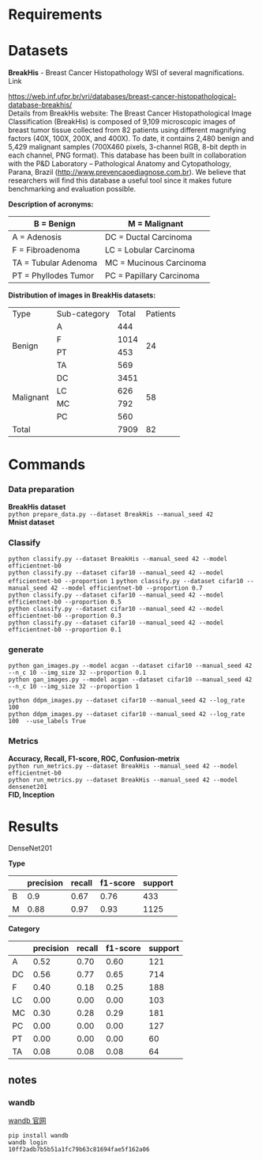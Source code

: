 # Requirements

# Datasets

**BreakHis** - Breast Cancer Histopathology WSI of several magnifications. Link

https://web.inf.ufpr.br/vri/databases/breast-cancer-histopathological-database-breakhis/  
Details from BreakHis website: The Breast Cancer Histopathological Image Classification (BreakHis) is composed of
9,109
microscopic images of breast tumor tissue collected from 82 patients using different magnifying factors (40X, 100X,
200X, and 400X). To date, it contains 2,480 benign and 5,429 malignant samples (700X460 pixels, 3-channel RGB, 8-bit
depth in each channel, PNG format). This database has been built in collaboration with the P&D Laboratory –
Pathological
Anatomy and Cytopathology, Parana, Brazil (http://www.prevencaoediagnose.com.br). We believe that researchers will
find
this database a useful tool since it makes future benchmarking and evaluation possible.

**Description of acronyms:**

| B = Benign           | M = Malignant           |
|----------------------|--------------------------|
| A = Adenosis         | DC = Ductal Carcinoma    |
| F = Fibroadenoma     | LC = Lobular Carcinoma   |
| TA = Tubular Adenoma | MC = Mucinous Carcinoma  |
| PT = Phyllodes Tumor | PC = Papillary Carcinoma |

**Distribution of images in BreakHis datasets:**

<table>
    <tr>
        <td>Type</td>
        <td>Sub-category</td>
        <td>Total</td>
        <td>Patients</td>
    </tr>
    <tr>
        <td rowspan="4">Benign</td>
        <td>A</td>
        <td>444</td>
        <td rowspan="4">24</td>
    </tr>
    <tr>
        <td>F</td>
        <td>1014</td>
    </tr>
    <tr>
        <td>PT</td>
        <td>453</td>
    </tr>
    <tr>
        <td>TA</td>
        <td>569</td>
    </tr>
    <tr>
        <td rowspan="4">Malignant</td>
        <td>DC</td>
        <td>3451</td>
        <td rowspan="4">58</td>
    </tr>
    <tr>
        <td>LC</td>
        <td>626</td>
    </tr>
    <tr>
        <td>MC</td>
        <td>792</td>
    </tr>
    <tr>
        <td>PC</td>
        <td>560</td>
    </tr>
    <tr>
        <td>Total</td>
        <td> </td>
        <td>7909</td>
        <td>82</td>
    </tr>
</table>

# Commands

### Data preparation

**BreakHis dataset**  
```python prepare_data.py --dataset BreakHis --manual_seed 42```  
**Mnist dataset**

### Classify

```python classify.py --dataset BreakHis --manual_seed 42 --model efficientnet-b0```  
```python classify.py --dataset cifar10 --manual_seed 42 --model efficientnet-b0 --proportion 1```
```python classify.py --dataset cifar10 --manual_seed 42 --model efficientnet-b0 --proportion 0.7```  
```python classify.py --dataset cifar10 --manual_seed 42 --model efficientnet-b0 --proportion 0.5```  
```python classify.py --dataset cifar10 --manual_seed 42 --model efficientnet-b0 --proportion 0.3```  
```python classify.py --dataset cifar10 --manual_seed 42 --model efficientnet-b0 --proportion 0.1```

### generate

```python gan_images.py --model acgan --dataset cifar10 --manual_seed 42 --n_c 10 --img_size 32 --proportion 0.1```  
```python gan_images.py --model acgan --dataset cifar10 --manual_seed 42 --n_c 10 --img_size 32 --proportion 1```

```python ddpm_images.py --dataset cifar10 --manual_seed 42 --log_rate 100```  
```python ddpm_images.py --dataset cifar10 --manual_seed 42 --log_rate 100  --use_labels True```

### Metrics

**Accuracy, Recall, F1-score, ROC, Confusion-metrix**  
```python run_metrics.py --dataset BreakHis --manual_seed 42 --model efficientnet-b0```    
```python run_metrics.py --dataset BreakHis --manual_seed 42 --model densenet201```  
**FID, Inception**

# Results

DenseNet201

**Type**

|     | precision | recall | f1-score | support |
|-----|-----------|--------|----------|---------|
| B   | 0.9       | 0.67   | 0.76     | 433     |
| M   | 0.88      | 0.97   | 0.93     | 1125    |

**Category**

|     | precision | recall | f1-score | support |
|-----|-----------|--------|----------|---------|
| A   | 0.52      | 0.70   | 0.60     | 121     |
| DC  | 0.56      | 0.77   | 0.65     | 714     |
| F   | 0.40      | 0.18   | 0.25     | 188     |
| LC  | 0.00      | 0.00   | 0.00     | 103     |
| MC  | 0.30      | 0.28   | 0.29     | 181     |
| PC  | 0.00      | 0.00   | 0.00     | 127     |
| PT  | 0.00      | 0.00   | 0.00     | 60      |
| TA  | 0.08      | 0.08   | 0.08     | 64      |  

## notes

### wandb

[wandb 官网](https://wandb.ai/site)

```
pip install wandb
wandb login
10ff2adb7b5b51a1fc79b63c81694fae5f162a06

```